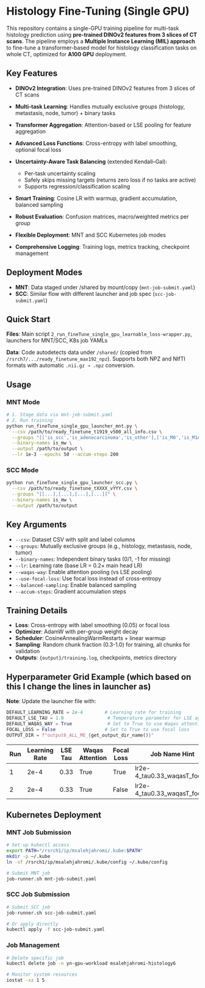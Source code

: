 # Histology Fine-Tuning (Single GPU)

This repository contains a single-GPU training pipeline for multi-task histology prediction using **pre-trained DINOv2 features from 3 slices of CT scans**. The pipeline employs a **Multiple Instance Learning (MIL) approach** to fine-tune a transformer-based model for histology classification tasks on whole CT, optimized for **A100 GPU** deployment.

## Key Features
- **DINOv2 Integration**: Uses pre-trained DINOv2 features from 3 slices of CT scans
- **Multi-task Learning**: Handles mutually exclusive groups (histology, metastasis, node, tumor) + binary tasks
- **Transformer Aggregation**: Attention-based or LSE pooling for feature aggregation
- **Advanced Loss Functions**: Cross-entropy with label smoothing, optional focal loss
- **Uncertainty-Aware Task Balancing** (extended Kendall–Gal):
  - Per-task uncertainty scaling
  - Safely skips missing targets (returns zero loss if no tasks are active)
  - Supports regression/classification scaling

- **Smart Training**: Cosine LR with warmup, gradient accumulation, balanced sampling
- **Robust Evaluation**: Confusion matrices, macro/weighted metrics per group
- **Flexible Deployment**: MNT and SCC Kubernetes job modes
- **Comprehensive Logging**: Training logs, metrics tracking, checkpoint management

## Deployment Modes
- **MNT**: Data staged under /shared by mount/copy (`mnt-job-submit.yaml`)
- **SCC**: Similar flow with different launcher and job spec (`scc-job-submit.yaml`)

## Quick Start

**Files**: Main script `2_run_fineTune_single_gpu_learnable_loss-wrapper.py`, launchers for MNT/SCC, K8s job YAMLs

**Data**: Code autodetects data under `/shared/` (copied from `/rsrch7/.../ready_finetune_max192_npz`). Supports both NPZ and NIfTI formats with automatic `.nii.gz → .npz` conversion.

## Usage

### MNT Mode
```bash
# 1. Stage data via mnt-job-submit.yaml
# 2. Run training
python run_fineTune_single_gpu_launcher_mnt.py \
  --csv /path/to/ready_finetune_t1919_v500_all_info.csv \
  --groups "[['is_scc','is_adenocarcinoma','is_other'],['is_M0','is_M1A','is_M1B','is_M1C'],['is_N0','is_N1','is_N2','is_N3'],['is_T0','is_T1','is_T2','is_T3','is_T4']]" \
  --binary-names is_mw \
  --output /path/to/output \
  --lr 1e-3 --epochs 50 --accum-steps 200
```

### SCC Mode
```bash
python run_fineTune_single_gpu_launcher_scc.py \
  --csv /path/to/ready_finetune_tXXXX_vYYY.csv \
  --groups "[[...],[...],[...],[...]]" \
  --binary-names is_mw \
  --output /path/to/output
```

## Key Arguments

- `--csv`: Dataset CSV with split and label columns
- `--groups`: Mutually exclusive groups (e.g., histology, metastasis, node, tumor)
- `--binary-names`: Independent binary tasks (0/1, -1 for missing)
- `--lr`: Learning rate (base LR = 0.2× main head LR)
- `--waqas-way`: Enable attention pooling (vs LSE pooling)
- `--use-focal-loss`: Use focal loss instead of cross-entropy
- `--balanced-sampling`: Enable balanced sampling
- `--accum-steps`: Gradient accumulation steps

## Training Details

- **Loss**: Cross-entropy with label smoothing (0.05) or focal loss
- **Optimizer**: AdamW with per-group weight decay
- **Scheduler**: CosineAnnealingWarmRestarts + linear warmup
- **Sampling**: Random chunk fraction (0.3-1.0) for training, all chunks for validation
- **Outputs**: `{output}/training.log`, checkpoints, metrics directory

## Hyperparameter Grid Example (which based on this I change the lines in launcher as)

**Note**: Update the launcher file with:
```python
DEFAULT_LEARNING_RATE = 2e-4        # Learning rate for training
DEFAULT_LSE_TAU = 1.0                # Temperature parameter for LSE aggregation
DEFAULT_WAQAS_WAY = True             # Set to True to use Waqas attention aggregation
FOCAL_LOSS = False                  # Set to True to use focal loss
OUTPUT_DIR = f"output6_ALL_ME_{get_output_dir_name()}"
```

| Run | Learning Rate | LSE Tau | Waqas Attention | Focal Loss | Job Name Hint |
| --- | ------------- | ------- | --------------- | ---------- | ------------- |
| 1   | 2e-4          | 0.33    | True            | True       | lr2e-4_tau0.33_waqasT_focalT |
| 2   | 2e-4          | 0.33    | True            | False      | lr2e-4_tau0.33_waqasT_focalF |


## Kubernetes Deployment

### MNT Job Submission
```bash
# Set up kubectl access
export PATH="/rsrch1/ip/msalehjahromi/.kube:$PATH"
mkdir -p ~/.kube
ln -sf /rsrch1/ip/msalehjahromi/.kube/config ~/.kube/config

# Submit MNT job
job-runner.sh mnt-job-submit.yaml
```

### SCC Job Submission
```bash
# Submit SCC job
job-runner.sh scc-job-submit.yaml

# Or apply directly
kubectl apply -f scc-job-submit.yaml
```

### Job Management
```bash
# Delete specific job
kubectl delete job -n yn-gpu-workload msalehjahromi-histology6

# Monitor system resources
iostat -xz 1 5
```




